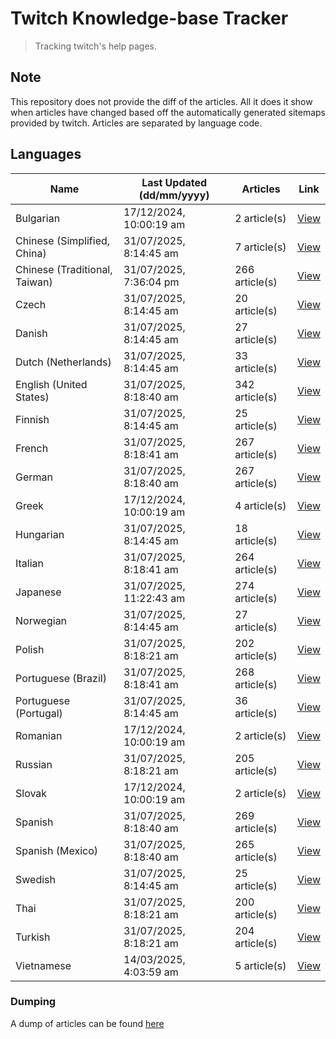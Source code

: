 # Twitch Knowledge-base Tracker
> Tracking twitch's help pages. 

## Note
This repository does not provide the diff of the articles. All it does it show when articles have changed based
off the automatically generated sitemaps provided by twitch. Articles are separated by language code.

## Languages

| Name                          | Last Updated (dd/mm/yyyy) | Articles       | Link                   |
|-------------------------------|---------------------------|----------------|------------------------|
| Bulgarian                     | 17/12/2024, 10:00:19 am   | 2 article(s)   | [View](docs/bg.md)     |
| Chinese (Simplified, China)   | 31/07/2025, 8:14:45 am    | 7 article(s)   | [View](docs/zh_CN.md)  |
| Chinese (Traditional, Taiwan) | 31/07/2025, 7:36:04 pm    | 266 article(s) | [View](docs/zh_TW.md)  |
| Czech                         | 31/07/2025, 8:14:45 am    | 20 article(s)  | [View](docs/cs.md)     |
| Danish                        | 31/07/2025, 8:14:45 am    | 27 article(s)  | [View](docs/da.md)     |
| Dutch (Netherlands)           | 31/07/2025, 8:14:45 am    | 33 article(s)  | [View](docs/nl_NL.md)  |
| English (United States)       | 31/07/2025, 8:18:40 am    | 342 article(s) | [View](docs/en_US.md)  |
| Finnish                       | 31/07/2025, 8:14:45 am    | 25 article(s)  | [View](docs/fi.md)     |
| French                        | 31/07/2025, 8:18:41 am    | 267 article(s) | [View](docs/fr.md)     |
| German                        | 31/07/2025, 8:18:40 am    | 267 article(s) | [View](docs/de.md)     |
| Greek                         | 17/12/2024, 10:00:19 am   | 4 article(s)   | [View](docs/el.md)     |
| Hungarian                     | 31/07/2025, 8:14:45 am    | 18 article(s)  | [View](docs/hu.md)     |
| Italian                       | 31/07/2025, 8:18:41 am    | 264 article(s) | [View](docs/it.md)     |
| Japanese                      | 31/07/2025, 11:22:43 am   | 274 article(s) | [View](docs/ja.md)     |
| Norwegian                     | 31/07/2025, 8:14:45 am    | 27 article(s)  | [View](docs/no.md)     |
| Polish                        | 31/07/2025, 8:18:21 am    | 202 article(s) | [View](docs/pl.md)     |
| Portuguese (Brazil)           | 31/07/2025, 8:18:41 am    | 268 article(s) | [View](docs/pt_BR.md)  |
| Portuguese (Portugal)         | 31/07/2025, 8:14:45 am    | 36 article(s)  | [View](docs/pt_PT.md)  |
| Romanian                      | 17/12/2024, 10:00:19 am   | 2 article(s)   | [View](docs/ro.md)     |
| Russian                       | 31/07/2025, 8:18:21 am    | 205 article(s) | [View](docs/ru.md)     |
| Slovak                        | 17/12/2024, 10:00:19 am   | 2 article(s)   | [View](docs/sk.md)     |
| Spanish                       | 31/07/2025, 8:18:40 am    | 269 article(s) | [View](docs/es.md)     |
| Spanish (Mexico)              | 31/07/2025, 8:18:40 am    | 265 article(s) | [View](docs/es_MX.md)  |
| Swedish                       | 31/07/2025, 8:14:45 am    | 25 article(s)  | [View](docs/sv.md)     |
| Thai                          | 31/07/2025, 8:18:21 am    | 200 article(s) | [View](docs/th.md)     |
| Turkish                       | 31/07/2025, 8:18:21 am    | 204 article(s) | [View](docs/tr.md)     |
| Vietnamese                    | 14/03/2025, 4:03:59 am    | 5 article(s)   | [View](docs/vi.md)     |

### Dumping
A dump of articles can be found [here](docs/RAW.md)